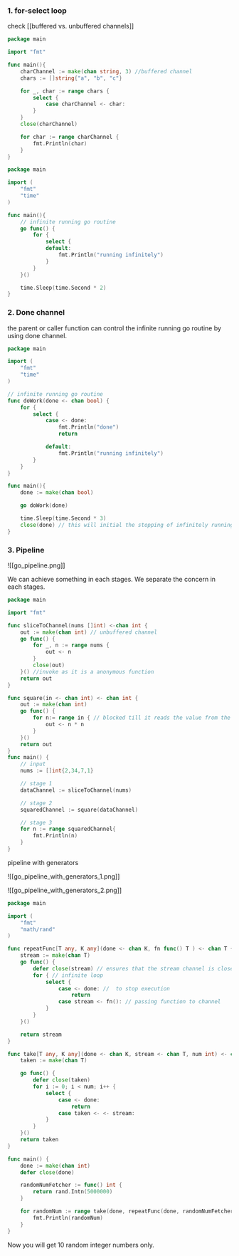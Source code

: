 ### 1. for-select loop

check [[buffered vs. unbuffered channels]]

```go
package main

import "fmt"

func main(){
	charChannel := make(chan string, 3) //buffered channel
	chars := []string{"a", "b", "c"}

	for _, char := range chars {
		select {
			case charChannel <- char:
		}
	}
	close(charChannel)

	for char := range charChannel {
		fmt.Println(char)
	}
}
```


```go
package main

import (
	"fmt"
	"time"
)

func main(){
	// infinite running go routine
	go func() {
		for {
			select {
			default:
				fmt.Println("running infinitely")
			}
		}
	}()

	time.Sleep(time.Second * 2)
}
```


### 2. Done channel
the parent or caller function can control the infinite running go routine by using done channel.

```go
package main

import (
	"fmt"
	"time"
)

// infinite running go routine
func doWork(done <- chan bool) {
	for {
		select {
			case <- done:
				fmt.Println("done")
				return

			default:
				fmt.Println("running infinitely")
		}
	}
}

func main(){
	done := make(chan bool)

	go doWork(done)

	time.Sleep(time.Second * 3)
	close(done) // this will initial the stopping of infinitely running go routine
}
```


### 3. Pipeline

![[go_pipeline.png]]

We can achieve something in each stages. We separate the concern in each stages.

```go
package main

import "fmt"

func sliceToChannel(nums []int) <-chan int {
	out := make(chan int) // unbuffered channel
	go func() {
		for _, n := range nums {
			out <- n
		}
		close(out)
	}() //invoke as it is a anonymous function
	return out
}

func square(in <- chan int) <- chan int {
	out := make(chan int)
	go func() {
		for n:= range in { // blocked till it reads the value from the channel
			out <- n * n 
		}
	}()
	return out
}
func main() {
	// input
	nums := []int{2,34,7,1}

	// stage 1
	dataChannel := sliceToChannel(nums)

	// stage 2
	squaredChannel := square(dataChannel)

	// stage 3
	for n := range squaredChannel{
		fmt.Println(n)
	}
}
```

pipeline with generators

![[go_pipeline_with_generators_1.png]]


![[go_pipeline_with_generators_2.png]]


```go
package main

import (
	"fmt"
	"math/rand"
)

func repeatFunc[T any, K any](done <- chan K, fn func() T ) <- chan T {
	stream := make(chan T)
	go func() {
		defer close(stream) // ensures that the stream channel is closed after the goroutine finishes. This prevents further writes to the channel.
		for { // infinite loop
			select {
				case <- done: //  to stop execution
					return
				case stream <- fn(): // passing function to channel
			}
		}
	}()

	return stream
}

func take[T any, K any](done <- chan K, stream <- chan T, num int) <- chan T {
	taken := make(chan T)

	go func() {
		defer close(taken)
		for i := 0; i < num; i++ {
			select {
				case <- done:
					return
				case taken <- <- stream:
			}
		}
	}()
	return taken
}

func main() {
	done := make(chan int)
	defer close(done)

	randomNumFetcher := func() int {
		return rand.Intn(5000000)
	}

	for randomNum := range take(done, repeatFunc(done, randomNumFetcher), 10){
		fmt.Println(randomNum)
	}
}
```

Now you will get 10 random integer numbers only.
